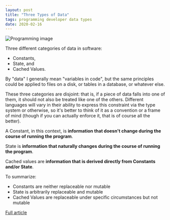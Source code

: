 ```yaml
---
layout: post
title: "Three Types of Data"
tags: programming developer data types
date: 2020-02-16
---
```


![Programming image](https://www.thoughtco.com/thmb/whvt-RBRW6jBsH8s6I9mT7jyirw=/1885x1414/smart/filters:no_upscale()/GettyImages-1132551777-bf613698e593460982c78604fd9b0d3b.jpg)

Three different categories of data in software: 
- Constants, 
- State, and 
- Cached Values. 

By "data" I generally mean "variables in code", but the same principles could be applied to files on a disk, 
or tables in a database, or whatever else.

These three categories are disjoint: that is, if a piece of data falls into one of them, it should not also 
be treated like one of the others. Different languages will vary in their ability to express this constraint 
via the type system or otherwise, so it's better to think of it as a convention or a frame of mind (though 
if you can actually enforce it, that is of course all the better).

A Constant, in this context, is **information that doesn't change during the course of running the program**.

State is **information that naturally changes during the course of running the program**.

Cached values are **information that is derived directly from Constants and/or State**.

To summarize:

- Constants are neither replaceable nor mutable
- State is arbitrarily replaceable and mutable
- Cached Values are replaceable under specific circumstances but not mutable

[Full article](https://www.brandonsmith.ninja/blog/three-types-of-data)
